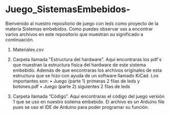 # Juego_SistemasEmbebidos-

Bienvenido al nuestro repositorio de juego con leds como proyecto de la materia Sistemas embebidos.
Como puedes observar vas a encontrar varios archivos en este repositorio que muestran su significado a continuación.

1. Materiales.csv

2. Carpeta llamada "Estructura del hardware". Aquí encontraras los pdf´s que muestran la estructura física del hardware de este sistema embebido. Además de que encontraras los archivos originales de esta estructura que se hizo con ayuda de un software llamado KiCad. Los importantes son: 
•	Juego (parte 1) primeras 2 filas de leds y botones.pdf
•	Juego (parte 2) siguientes 2 filas de leds

3. Carpeta llamada “Código”. Aquí encontraras el código del juego versión 1 que se uso en nuestro sistema embebido.
El archivo es un Arduino file pues se uso el IDE de Arduino para poder programar su función.

